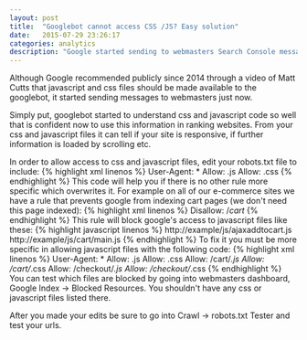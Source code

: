 ```yaml
---
layout: post
title:  "Googlebot cannot access CSS /JS? Easy solution"
date:   2015-07-29 23:26:17
categories: analytics
description: "Google started sending to webmasters Search Console messages about the negative impacts on seo if they block robots' access to js and css files"
---
```

Although Google recommended publicly since 2014 through a video of Matt Cutts that javascript and css files should be made available to the googlebot, it started sending messages to webmasters just now. 

Simply put, googlebot started to understand css and javascript code so well that is confident now to use this information in ranking websites. From your css and javascript files it can tell if your site is responsive, if further information is loaded by scrolling etc.

In order to allow access to css and javascript files, edit your robots.txt file to include:
{% highlight xml linenos %}
User-Agent: *
Allow: .js
Allow: .css
{% endhighlight %}
This code will help you if there is no other rule more specific which overwrites it. For example on all of our e-commerce sites we have a rule that prevents google from indexing cart pages (we don't need this page indexed): 
{% highlight xml linenos %}
Disallow: /*cart*
{% endhighlight %}
This rule will block google's access to javascript files like these:
{% highlight javascript linenos %}
http://example/js/ajaxaddtocart.js
http://example/js/cart/main.js
{% endhighlight %}
To fix it you must be more specific in allowing javascript files with the following code:
{% highlight xml linenos %}
User-Agent: *
Allow: .js
Allow: .css
Allow: /cart/*.js
Allow: /cart/*.css
Allow: /checkout/*.js
Allow: /checkout/*.css
{% endhighlight %}
You can test which files are blocked by going into webmasters dashboard, <span class="code">Google Index -> Blocked Resources</span>. You shouldn't have any css or javascript files listed there. 

After you made your edits be sure to go into <span class="code">Crawl -> robots.txt Tester</span> and test your urls. 
